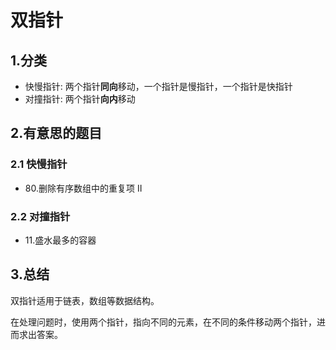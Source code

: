 # 双指针

## 1.分类

- 快慢指针: 两个指针**同向**移动，一个指针是慢指针，一个指针是快指针
- 对撞指针: 两个指针**向内**移动

## 2.有意思的题目

### 2.1 快慢指针

- 80.删除有序数组中的重复项 II

### 2.2 对撞指针

- 11.盛水最多的容器

## 3.总结

双指针适用于链表，数组等数据结构。

在处理问题时，使用两个指针，指向不同的元素，在不同的条件移动两个指针，进而求出答案。



